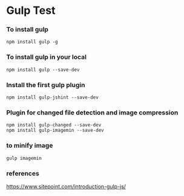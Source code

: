 # Gulp Test

### To install gulp
`npm install gulp -g`

### To install gulp in your local
`npm install gulp --save-dev`

### Install the first gulp plugin
`npm install gulp-jshint --save-dev`

### Plugin for changed file detection and image compression
```
npm install gulp-changed --save-dev
npm install gulp-imagemin --save-dev
```
### to minify image
`gulp imagemin`



### references
https://www.sitepoint.com/introduction-gulp-js/